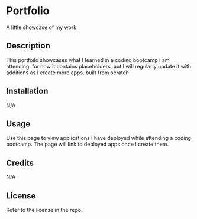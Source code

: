 # Portfolio
A little showcase of my work.

## Description
This portfoilo showcases what I learned in a coding bootcamp I am attending. for now it contains placeholders, but I will regularly update it with additions as I create more apps.
built from scratch

## Installation
N/A

## Usage
Use this page to view applications I have deployed while attending a coding bootcamp. The page will link to deployed apps once I create them.

## Credits
N/A

## License 
Refer to the license in the repo.
